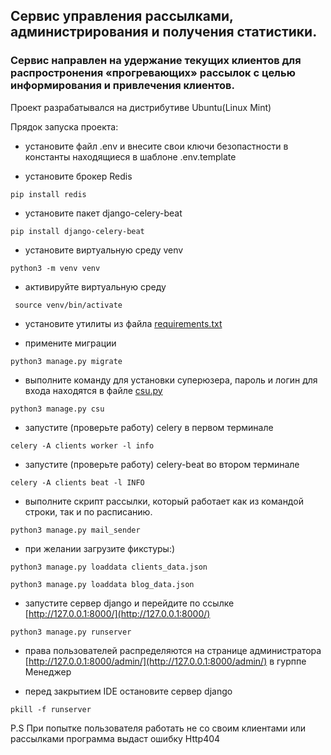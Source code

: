 ## Сервис управления рассылками, администрирования и получения статистики.
### Сервис направлен на удержание текущих клиентов для распростронения «прогревающих» рассылок с целью информирования и привлечения клиентов. 
Проект разрабатывался на дистрибутиве Ubuntu(Linux Mint)

Прядок запуска проекта:

- установите файл .env и внесите свои ключи безопастности в константы находящиеся в шаблоне .env.template

- установите брокер Redis
```angular2html
pip install redis
```
- установите пакет django-celery-beat
```angular2html
pip install django-celery-beat
```
-  установите виртуальную среду venv
```angular2html
python3 -m venv venv
```
- активируйте виртуальную среду
```angular2html
 source venv/bin/activate
```
- установите утилиты из файла [requirements.txt](requirements.txt)

- примените миграции
```angular2html
python3 manage.py migrate
```
- выполните команду для установки суперюзера, пароль и логин для входа находятся в файле [csu.py](clients%2Fmanagement%2Fcommands%2Fcsu.py)
```angular2html
python3 manage.py csu
```
- запустите (проверьте работу) celery в первом терминале
```angular2html
celery -A clients worker -l info
```
- запустите (проверьте работу) celery-beat во втором терминале
```angular2html
celery -A clients beat -l INFO
```
- выполните скрипт рассылки, который работает как из командой строки, так и по расписанию.
```angular2html
python3 manage.py mail_sender
```
- при желании загрузите фикстуры:)
```angular2html
python3 manage.py loaddata clients_data.json
```
```angular2html
python3 manage.py loaddata blog_data.json
```
- запустите сервер django и перейдите по ссылке [http://127.0.0.1:8000/](http://127.0.0.1:8000/)
```angular2html
python3 manage.py runserver
```
- права пользователей распределяются на странице администратора [http://127.0.0.1:8000/admin/](http://127.0.0.1:8000/admin/) в гурппе Менеджер 

- перед закрытием IDE остановите сервер django
```angular2html
pkill -f runserver
```
P.S При попытке пользователя работать не со своим клиентами или рассылками программа выдаст ошибку Http404

